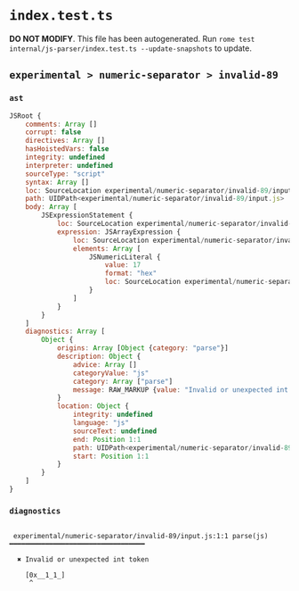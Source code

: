 # `index.test.ts`

**DO NOT MODIFY**. This file has been autogenerated. Run `rome test internal/js-parser/index.test.ts --update-snapshots` to update.

## `experimental > numeric-separator > invalid-89`

### `ast`

```javascript
JSRoot {
	comments: Array []
	corrupt: false
	directives: Array []
	hasHoistedVars: false
	integrity: undefined
	interpreter: undefined
	sourceType: "script"
	syntax: Array []
	loc: SourceLocation experimental/numeric-separator/invalid-89/input.js 1:0-2:0
	path: UIDPath<experimental/numeric-separator/invalid-89/input.js>
	body: Array [
		JSExpressionStatement {
			loc: SourceLocation experimental/numeric-separator/invalid-89/input.js 1:0-1:10
			expression: JSArrayExpression {
				loc: SourceLocation experimental/numeric-separator/invalid-89/input.js 1:0-1:10
				elements: Array [
					JSNumericLiteral {
						value: 17
						format: "hex"
						loc: SourceLocation experimental/numeric-separator/invalid-89/input.js 1:1-1:9
					}
				]
			}
		}
	]
	diagnostics: Array [
		Object {
			origins: Array [Object {category: "parse"}]
			description: Object {
				advice: Array []
				categoryValue: "js"
				category: Array ["parse"]
				message: RAW_MARKUP {value: "Invalid or unexpected int token"}
			}
			location: Object {
				integrity: undefined
				language: "js"
				sourceText: undefined
				end: Position 1:1
				path: UIDPath<experimental/numeric-separator/invalid-89/input.js>
				start: Position 1:1
			}
		}
	]
}
```

### `diagnostics`

```

 experimental/numeric-separator/invalid-89/input.js:1:1 parse(js) ━━━━━━━━━━━━━━━━━━━━━━━━━━━━━━━━━━

  ✖ Invalid or unexpected int token

    [0x__1_1_]
     ^


```
